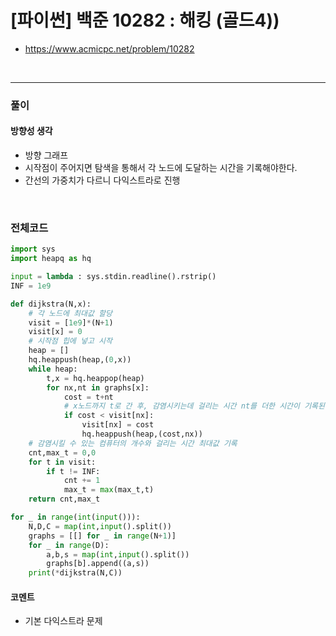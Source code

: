 # **\[파이썬\] 백준 10282 : 해킹 (골드4))**
* https://www.acmicpc.net/problem/10282
<br>

---

### **풀이**

#### **방향성 생각**
* 방향 그래프
* 시작점이 주어지면 탐색을 통해서 각 노드에 도달하는 시간을 기록해야한다.
* 간선의 가중치가 다르니 다익스트라로 진행
<br>

### **전체코드**
```python
import sys
import heapq as hq

input = lambda : sys.stdin.readline().rstrip()
INF = 1e9

def dijkstra(N,x):
    # 각 노드에 최대값 할당
	visit = [1e9]*(N+1)
	visit[x] = 0
    # 시작점 힙에 넣고 시작
	heap = []
	hq.heappush(heap,(0,x))
	while heap:
		t,x = hq.heappop(heap)
		for nx,nt in graphs[x]:
			cost = t+nt
            # x노드까지 t로 간 후, 감염시키는데 걸리는 시간 nt를 더한 시간이 기록된 시간보다 짧으면 갱신하고 힙에추가
			if cost < visit[nx]:
				visit[nx] = cost
				hq.heappush(heap,(cost,nx))
    # 감염시킬 수 있는 컴퓨터의 개수와 걸리는 시간 최대값 기록
	cnt,max_t = 0,0
	for t in visit:
		if t != INF:
			cnt += 1
			max_t = max(max_t,t)
	return cnt,max_t

for _ in range(int(input())):
	N,D,C = map(int,input().split())
	graphs = [[] for _ in range(N+1)]
	for _ in range(D):
		a,b,s = map(int,input().split())
		graphs[b].append((a,s))
	print(*dijkstra(N,C))
```

#### **코멘트**

* 기본 다익스트라 문제